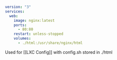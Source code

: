 ```yaml
version: "3"
services:
  web:
    image: nginx:latest
    ports:
      - 80:80
    restart: unless-stopped
    volumes:
      - ./html:/usr/share/nginx/html
```

Used for [[LXC Config]] with config.sh stored in ./html